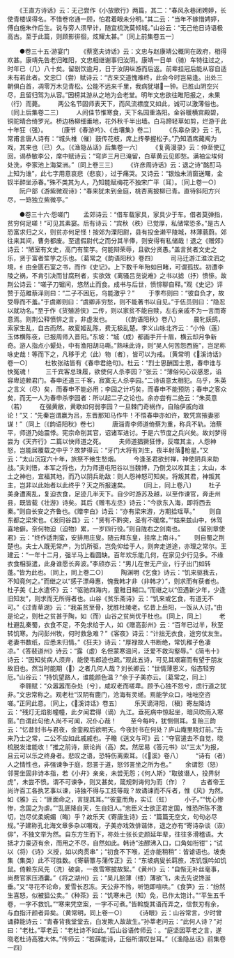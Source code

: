 <!-- { "loadSidebar": true } -->
　　《王直方诗话》云：无己尝作《小放歌行》两篇，其二：“春风永巷闭娉婷，长使青楼误得名。不惜卷帘通一顾，怕君着眼未分明。”其二云：“当年不嫁惜娉婷，傅白施朱作后生。说与旁人须早计，随宜梳洗莫倾城。”山谷云：“无己他日诗语极高古。至于此篇，则顾影徘徊，炫耀太甚。”〔同上前集卷五一〕

　　●卷三十五·游宴门
　　《蔡宽夫诗话》云：文忠与赵康靖公概同在政府，相得欢甚。康靖先告老归睢阳，文忠相继谢事归汝阴。康靖一日单（骑）车特往过之，时年已（几）八十矣。留剧饮逾月，日于汝阴纵游而后返。前辈挂冠后能从容自适未有若此者。文忠□（尝）赋诗云：“古来交道愧难终，此会今时岂易逢。出处三朝俱白首，凋零万木见青松。公能不远来千里，我病犹堪一钟。已胜山阴空兴尽，且留归驾为从容。”因榜其游从之地为会老堂。明年文忠欲往睢阳报之，未果（行）而薨。
　　两公名节固师表天下，而风流襟度又如此，诚可以激薄俗也。〔同上后集卷二三〕
　　人间佳节惟寒食，天下名园重洛阳。金谷暖横宫殿碧，铜驼晴合绮罗光。桥边杨柳细垂地，花外秋千半出墙。白马蹄轻草如剪，烂游于此十年狂（强）。
　　〔康节《春游吟》、《击壤集》卷二〕
　　《东皋杂录》云：孔常甫言唐人诗有：“城头椎（催）鼓传花枝，席上抟拳握松子。”乃知酒席藏阄为戏，其来也（已）久。〔《渔隐丛话》后集卷一六〕
　　《复斋漫录》云：仲至使辽回，谒恭敏李公，席中赋诗云：“穹庐三月已淹留，白草黄云见即愁。满袖尘埃何处洗，李家池上海棠洲。”〔同上卷三三〕
　　《许彦周诗话》云：退之诗“酩酊马上知为谁”，此七字用意哀悲（悲哀），过于痛哭。又诗云：“银烛未消窗送曙，金钗半醉坐添春。”殊不类其为人，乃知能赋梅花不独宋广平〔耳〕。〔同上卷一○〕
　　阮户部《游紫微观诗》：“春来犹未到金庭，桃杏离披柳已青。直待斜阳方兴尽，一筇独立紫微亭。”

　　●卷三十六·怨嗟门
　　孟郊诗云：“借车载家具，家具少于车。借者莫弹指，贫穷何足嗟！”可见其素窭。后有诗云：“宾秋（秩）已觉厚，私储常恐多。”是古人恐富求归之义，则贫亦何足怪！按郊为溧阳尉，县有投金濑平陵城，林薄蓊蔚。郊往来其间，曹务都废。至遣假尉代之而分其半俸，则安得有私储哉！退之《赠郊》诗云：“陋室有文史，高门有笙竽。何能辩荣辱，且欲分贤愚。”盖言贫者文史之乐，贤于富者笙竽之乐也。〔葛常之《韵语阳秋》卷四〕
　　司马迁游江淮汶泗之境，纟由金匮石室之书，而作《史记》。上下数千年殆如目睹，可谓孤拔。初遭李陵之祸，不肯引决而甘腐刑者，实欲效《离骚吕览说难》之书以摅（抒）愤悱。故荆公诗云：“嗟子刀锯间，悠然止而食。成书与后世，愤悱聊自释。”观《史记》评赞于范雎蔡泽则曰：“二子不困厄，乌能激乎？”
　　于季布则曰：“彼自负才，故受辱而不羞。”于虞卿则曰：“虞卿非穷愁，则不能著书以自见。”于伍员则曰：“隐忍以就功名。”至于作《货殖游侠》二传，则以家贫不能自赎，左右亲戚不为一言而寄意焉。则荆公释愤悱之言，非虚发也。
　　〔《韵语阳秋》卷八〕
　　晨牝妖鸱，索家生乱，自古而然。故夏姬乱陈，费无极乱楚。李义山咏北齐云：“小怜（莲）玉体横陈夜，已报周师入晋阳。”东坡：“城（成）都画手开十眉，横云却月争新奇。游人指点小颦处，中有渔阳胡马嘶。”熟味此诗，则“吴人何苦怨西施”，岂足称咏史哉！等而下之，凡移于尤（此）物〔者〕，皆可以为戒。〔黄常明《溪诗话》卷一○〕
　　杜牧张祜皆有《春申君绝句》。杜云：“烈士思酬国士恩，春申谁与快冤魂！
　　三千宾客总珠履，欲使何人杀李园？”张云：“薄俗何心议感恩，谄容卑迹赖君门。春申还道三千客，寂寞无人杀李园。”二诗语意太相犯。乌乎，朱英之言义（尽）矣，而春申不能必用；李园之计巧矣，而春申不能预防；春申之客众矣，而无一人为春申杀李园者：所以起二子之论也。余亦尝有二绝云：“朱英意（若）
　　在强黄敝，黄歇如何弱李园？一旦棘门奇祸作，自贻伊戚向谁论！”又：“先秦岂谓嬴为吕，东晋那知马作牛！不悟春申亦如许，敢凭宫掖妻邪谋！”〔同上〔《韵语阳秋》卷七〕
　　唐淄青李师道倚蔡为重，称兵不轨。洎蔡平，师道乃始震悸。宪宗命削其官，诏诸军进讨。于是六节度之兵兴矣。故刘梦得尝为《天齐行》二篇以快师道之死。
　　夫师道猖獗狂悸，反噬其主，人怨神怒，岂能居覆载之中乎？故梦得云：“牙门大将有刘生，夜半射落枪星。”又云：“太山沉寇六十年，旅祭不飨生愁烟。
　　今逢圣君欲封禅，神使阴兵来助战。”夫刘悟，本军之将也，力为师道屯阳谷以当魏博，乃倒戈以攻其主；太山，本土之神也，宜福其地，而乃以阴兵助敌：则人怨神怒可知矣。将叛其君，神叛其主，岂非以此始者以此终乎？天之所报速矣。
　　〔同上，同上卷八〕
　　杜子美身遭离乱，复迫衣食，足迹几半天下。自少时游苏及越，以至作谏官，奔走州县，既皆载《壮游》诗矣。其后《赠韦左丞》诗云：“今欲东入海，即将西去秦。”则自长安之齐鲁也。《赠李白》诗云：“亦有梁宋游，方期拾瑶草。”
　　则自东都之梁宋也。《发同谷县》云：“贤有不黔突，圣有不暖席。”“姑来兹山中，休驾喜地僻。奈何物迫（迫物）累，一岁四行役。”则自陇右之剑南也。
　　《留别章使君》云：“终作适荆蛮，安排用庄叟。随云拜东皇，挂席上南斗。”
　　则自蜀之荆楚也。夫士人既无常产，为饥所驱，岂免仰给于人，则奔走道途，亦理之常尔。王建云：“一年十二月，强半马上看圆缺。百年欢乐能几何，在家见少行见多。不缘衣食相驱遣，此身谁愿长奔波。”李颀亦云：“男儿在世无产业，行子出门如转蓬。”皆为此也。〔同上，同上卷二○〕
　　陶渊明《乞食》诗云：“饥来驱我去，不知竟何之。”而继之以“感子漂母惠，愧我韩才非（非韩才）”，则求而有获者也。杜子美《上水遣怀》云：“驱驰四海内，童稚日糊口。”而继之以“但遇新少年，少逢旧知友”，则求而无所得者也。山谷《贫乐斋诗》云：“饥来或乞食，有道无不可。”《过青草湖》云：“我虽贫至骨，犹胜杜陵老。忆昔上岳阳，一饭从人讨。”由是论之，则杜之贫甚于陶，如（而）山谷之贫尚优于杜也。〔同上，同上〕
　　老杜避乱秦蜀，衣食不足，不免求给于人，如《赠高彭州》云：“百年已过半，秋至转饥寒。为问彭州牧，何时救急难？”《客夜》诗云：“计拙无衣食，途穷仗友生。老妻书数纸，应悉未归情。”《狂夫》诗云：“厚禄故人书断绝，常饥稚子色凄凉。”《答裴道州》诗云：“露（虚）名但蒙寒温问，泛爱不救沟壑辱。”《简韦十》诗云：“因知贫病人须弃，能使韦郎迹也疏。”观此五诗，可见其艰窘而有望于朋友故旧也。然当时能期（）之者几何人哉？刘长卿云：“世情薄恩义，俗态轻穷厄。”山谷云：“持饥望路人，谁能颜色温？”余于子美亦云。〔葛常之，同上〕
　　李翱赋：“众嚣嚣而杂处〔兮〕，咸叹老而嗟卑。顾予心独不怨兮，虑行道之犹非。”文忠常称之。观老杜“汉阴有鹿门，沧海有灵槎。焉能学众口，咄咄空咨嗟。”正同此意。〔同上，《溪诗话》卷五〕
　　乐天谪浔阳，〔稹〕寄左降诗云：“残灯无焰影幢幢，此夕闻君得（谪）九江。垂死病中惊起坐，暗风吹雨入寒窗。”白谓此句他人尚不可闻，况仆心哉！
　　至今每吟，犹恻侧耳。复贻三韵云：“忆昔封书与君夜，金銮殿后欲明天。今夜封书在何处？庐山庵里晓灯前。”去来乃士之常，二公不应如此戚戚也。子瞻《送文与可》云：“夺官遣去不自觉，晓梳脱发谁能收！”推之前诗，厥论尚（高）矣。然居易《答元书》以“三太”为报，且云可以乐之终身者。悲叹之语，恐特伤离索耳。〔《溪》卷八〕
　　“诗有（者）人之情性也，非强谏争于庭，怨詈于道，怒邻詈坐之所为也。”
　　余谓怨（怒）邻詈坐固非诗本指，若《小弁》亲亲，未尝无怨；《何人斯》“取彼谮人，投畀豺虎”，未尝不愤。谓不可谏争，则又甚矣，箴规刺诲何为而〔作〕？
　　古者帝王尚许百工各执艺事以谏，诗独不得与工技等哉？故谲谏而不斥者，惟《风》为然。如《雅》云：“匪面命之，言提其耳。”“彼童而角，实讧（虹）
　　小子。”“忧心惨惨，念国之为虐。”“乱匪降自天，生自妇人。”忠臣义士欲正君定国，惟恐所陈不激切，岂尽优柔婉媚（晦）乎？故乐天《寄唐生诗》云：“篇篇无空文，句句必尽规。”子建称孔北海文章多杂以嘲戏，子美亦戏效俳谐体，退之亦有“寄诗杂谈（诙）俳”，不独文举为然。自东方生而下，祢处士张长史颜延年辈，往往多滑稽语。大抵才力豪迈有余，而用之不尽，自然如此。韩诗“浊醪沸入口，口角如衔钳”；“试以（将）《诗》义授，如以肉贯串”；“初食不下喉，近亦能稍稍”：皆谑语也。坡类集（集类）此不可胜数。《寄蕲簟与蒲传正》云：“东坡病叟长羁旅，冻饥饿吟如饥鼠。倚赖东风先（洗）破衾，一夜雪寒披故絮。”《黄州》云：“自惭无补丝毫事，尚费官家压酒囊。”《将之湖州》云：“吴儿脍薄（缕）薄欲飞，未去先说馋涎垂。”又“寻花不论命，爱雪长忍冻。天公非不怜，听饱即喧哄。”《食笋》云：“纷然生喜怒，似被狙公卖。”《种茶》云：“饥寒未己（知）免，已作太饱计。”“平生五千卷，一字不救饥。”“寒来凭空案，一字不可煮。”皆斡旋其语而弄之，信恢刃有余，与血指汗颜者异矣。〔黄常明，同上卷一○〕
　　《诗眼》云：山谷常言，少时曾诵薛能诗云：“青春背我堂堂去，白发欺人故故生。”孙莘老问云：“此何人诗？”对曰：“老杜。”莘老云：“老杜诗不如此。”后山谷语传师云：。“庭坚因莘老之言，遂晓老杜诗高雅大体。”传师云：“若薛能诗，正俗所谓叹世耳。”〔《渔隐丛话》前集卷一四〕
